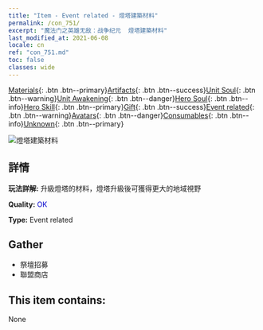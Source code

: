 ```yaml
---
title: "Item - Event related - 燈塔建築材料"
permalink: /con_751/
excerpt: "魔法门之英雄无敌：战争纪元  燈塔建築材料"
last_modified_at: 2021-06-08
locale: cn
ref: "con_751.md"
toc: false
classes: wide
---
```

 [Materials](/ItemsCN/){: .btn .btn--primary}[Artifacts](/ItemsCN/Artifacts/){: .btn .btn--success}[Unit Soul](/ItemsCN/UnitSoul/){: .btn .btn--warning}[Unit Awakening](/ItemsCN/UnitAwakening/){: .btn .btn--danger}[Hero Soul](/ItemsCN/HeroSoul/){: .btn .btn--info}[Hero Skill](/ItemsCN/HeroSkill/){: .btn .btn--primary}[Gift](/ItemsCN/Gift/){: .btn .btn--success}[Event related](/ItemsCN/Events/){: .btn .btn--warning}[Avatars](/ItemsCN/Avatars/){: .btn .btn--danger}[Consumables](/ItemsCN/Consumables/){: .btn .btn--info}[Unknown](/ItemsCN/Unknown/){: .btn .btn--primary}

 ![燈塔建築材料](/images/t/i_tool_mf.png)

## 詳情
 **玩法詳解:** 升級燈塔的材料，燈塔升級後可獲得更大的地域視野

 **Quality:** <span style="color: #0000CD">OK</span>

 **Type:** Event related

## Gather

*    祭壇招募 
*    聯盟商店 

## This item contains:

  None

